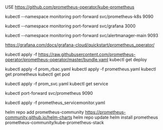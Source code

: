 
USE https://github.com/prometheus-operator/kube-prometheus

kubectl --namespace monitoring port-forward svc/prometheus-k8s 9090

kubectl --namespace monitoring port-forward svc/grafana 3000

kubectl --namespace monitoring port-forward svc/alertmanager-main 9093

https://grafana.com/docs/grafana-cloud/quickstart/prometheus_operator/

kubectl apply -f https://raw.githubusercontent.com/prometheus-operator/prometheus-operator/master/bundle.yaml
kubectl get deploy

kubectl apply -f prom_rbac.yaml
kubectl apply -f prometheus.yaml
kubectl get prometheus
kubectl get pod

kubectl apply -f prom_svc.yaml
kubectl get service

kubectl port-forward svc/prometheus 9090

kubectl apply -f prometheus_servicemonitor.yaml







helm repo add prometheus-community https://prometheus-community.github.io/helm-charts
helm repo update
helm install prometheus prometheus-community/kube-prometheus-stack

